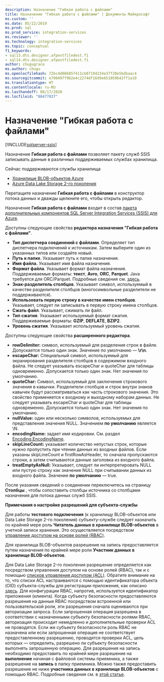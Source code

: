 ```yaml
---
description: Назначение "Гибкая работа с файлами"
title: Назначение "Гибкая работа с файлами" | Документы Майкрософт
ms.custom: ''
ms.date: 05/22/2019
ms.prod: sql
ms.prod_service: integration-services
ms.reviewer: ''
ms.technology: integration-services
ms.topic: conceptual
f1_keywords:
- sql13.dts.designer.afpextfiledest.f1
- sql14.dts.designer.afpextfiledest.f1
author: chugugrace
ms.author: chugu
ms.openlocfilehash: 72bc4d08685f411cb07194234e37f20e5bdbaac4
ms.sourcegitcommit: e700497f962e4c2274df16d9e651059b42ff1a10
ms.translationtype: HT
ms.contentlocale: ru-RU
ms.lasthandoff: 08/17/2020
ms.locfileid: "88477837"
---
```

# <a name="flexible-file-destination"></a>Назначение "Гибкая работа с файлами"

[!INCLUDE[sqlserver-ssis](../../includes/applies-to-version/sqlserver-ssis.md)]

Назначение **Гибкая работа с файлами** позволяет пакету служб SSIS записывать данные в различных поддерживаемых службах хранилища.

Сейчас поддерживаются службы хранилища

- [Хранилище BLOB-объектов Azure](https://azure.microsoft.com/services/storage/blobs/)
- [Azure Data Lake Storage 2-го поколения](https://docs.microsoft.com/azure/storage/blobs/data-lake-storage-introduction)
   
Перетащите назначение **Гибкая работа с файлами** в конструктор потока данных и дважды щелкните его, чтобы открыть редактор.
  
Назначение **Гибкая работа с файлами** входит в состав [пакета дополнительных компонентов SQL Server Integration Services (SSIS) для Azure](../../integration-services/azure-feature-pack-for-integration-services-ssis.md).  

Доступны следующие свойства **редактора назначения "Гибкая работа с файлами"**.

- **Тип диспетчера соединений с файлами**. Определяет тип диспетчера подключений к источникам. Затем выберите один из указанных типов или создайте новый.
- **Путь к папке**. Указывает путь к папке назначения.
- **Имя файла.** Указывает имя файла назначения.
- **Формат файла**. Указывает формат файла назначения. Поддерживаемые форматы: **текст**, **Avro**, **ORC**, **Parquet**. Java требуется для ORC/Parquet. Подробные сведения см. [здесь](../../integration-services/azure-feature-pack-for-integration-services-ssis.md#dependency-on-java).
- **Знак-разделитель столбцов**. Указывает символ, используемый в качестве разделителя столбцов (многосимвольные разделители не поддерживаются).
- **Использовать первую строку в качестве имен столбцов**. Указывает, следует ли записывать в первую строку имена столбцов.
- **Сжать файл**. Указывает, сжимать ли файл.
- **Тип сжатия**. Указывает используемый формат сжатия. Поддерживаемые форматы: **GZIP**, **DEFLATE**, **BZIP2**.
- **Уровень сжатия**. Указывает используемый уровень сжатия.

Доступны следующие свойства **расширенного редактора**.

- **rowDelimiter:** символ, используемый для разделения строк в файле. Допускается только один знак. Значение по умолчанию — **\r\n**.
- **escapeChar:** Специальный символ, используемый для экранирования разделителя столбцов в содержимом входного файла. Не следует указывать escapeChar и quoteChar для таблицы одновременно. Допускается только один знак. Нет значения по умолчанию.
- **quoteChar:** Символ, используемый для заключения строкового значения в кавычки. Разделители столбцов и строк внутри знаков кавычек будут рассматриваться как часть строкового значения. Это свойство применяется к входному и выходному наборам данных. Не следует указывать escapeChar и quoteChar для таблицы одновременно. Допускается только один знак. Нет значения по умолчанию.
- **nullValue:** один или несколько символов, используемых для представления значения NULL. Значением **по умолчанию** является \N.
- **encodingName:** задает имя кодировки. См. раздел [Encoding.EncodingName](https://docs.microsoft.com/dotnet/api/system.text.encoding?redirectedfrom=MSDN&view=netframework-4.8).
- **skipLineCount:**  указывает количество непустых строк, которые нужно пропустить при чтении данных из входных файлов. Если указаны skipLineCount и firstRowAsHeader, то сначала пропускаются строки, а затем считываются данные заголовка из входного файла.
- **treatEmptyAsNull:** Указывает, следует ли интерпретировать NULL или пустую строку как значение NULL при считывании данных из входного файла. Значение **по умолчанию** — true.

После указания сведений о соединении переключитесь на страницу **Столбцы** , чтобы сопоставить столбцы источника со столбцами назначения для потока данных служб SSIS.

**Примечания о настройке разрешений для субъекта-службы**

Для работы **тестового подключения** (к хранилищу BLOB-объектов или Data Lake Storage 2-го поколения) субъекту-службе следует назначить по крайней мере роль **Читатель данных в хранилище BLOB-объектов** в учетной записи хранения.
Это осуществляется посредством [управление доступом на основе ролей (RBAC)](https://docs.microsoft.com/azure/storage/common/storage-auth-aad-rbac-portal#assign-rbac-roles-using-the-azure-portal).

Для хранилища BLOB-объектов разрешение на запись предоставляется путем назначения по крайней мере роли **Участник данных в хранилище BLOB-объектов**.

Для Data Lake Storage 2-го поколения разрешение определяется как посредством управления доступом на основе ролей (RBAC), так и с помощью [списков управления доступом (ACL)](https://docs.microsoft.com/azure/storage/blobs/data-lake-storage-how-to-set-permissions-storage-explorer).
Обратите внимание на то, что списки ACL настраиваются с помощью идентификатора объекта (OID) субъекта-службы для регистрации приложения, как описано [здесь](https://docs.microsoft.com/azure/storage/blobs/data-lake-storage-access-control#how-do-i-set-acls-correctly-for-a-service-principal).
Для конфигурации RBAC, напротив, используется идентификатор приложения (клиента).
Когда субъекту безопасности предоставляются разрешения на данные RBAC посредством встроенной или пользовательской роли, эти разрешения сначала оцениваются при авторизации запроса.
Если запрошенная операция разрешена в соответствии с назначенными субъекту безопасности ролями RBAC, авторизация происходит немедленно и дополнительные проверки ACL не проводятся.
Если же субъекту безопасности роль RBAC не назначена или если запрошенная операция не соответствует предоставленному разрешению, проводятся проверки ACL, цель которых — определить, разрешено ли субъекту безопасности выполнять запрошенную операцию.
Для разрешения на запись необходимо предоставить по крайней мере разрешение на **выполнение** начиная с файловой системы приемника, а также разрешение на **запись** в папку приемника.
Можно также предоставить разрешение не ниже **участника данных в хранилище BLOB-объектов** с помощью RBAC.
Подробные сведения см. в [этой статье](https://docs.microsoft.com/azure/storage/blobs/data-lake-storage-access-control).
